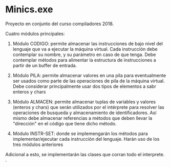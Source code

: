 # Minics.exe
Proyecto en conjunto del curso compiladores 2018.

Cuatro módulos principales:

1) Módulo CODIGO: permite almacenar las instrucciones de bajo nivel del lenguaje que va a ejecutar la máquina virtual. 
Cada instrucción debe contemplar su nombre, y su parámetro en caso de que tenga. Debe contemplar métodos para alimentar
la estructura de instrucciones a partir de un buffer de entrada.

2) Módulo PILA: permite almacenar valores en una pila para eventualmente ser usados como parte de las operaciones de pila 
de la máquina virtual. Debe considerar principalmente usar dos tipos de elementos a sabr enteros y chars

3) Módulo ALMACEN: permite almacenar tuplas de variables y valores (enteros y chars) que serán utilizados por el intérprete para
resolver las operaciones de busqueda y almacenamiento de identificadores. Así mismo debe almacenar referencias a métodos que 
deben llevar la "dirección" en el código que tiene dicho método.

4) Módulo INSTR-SET: donde se implemengarán los métodos para implementar/ejecutar cada instrucción del lenguaje. Harán uso de los 
tres módulos anteriores

Adicional a esto, se implementarán las clases que corran todo el interprete.
.